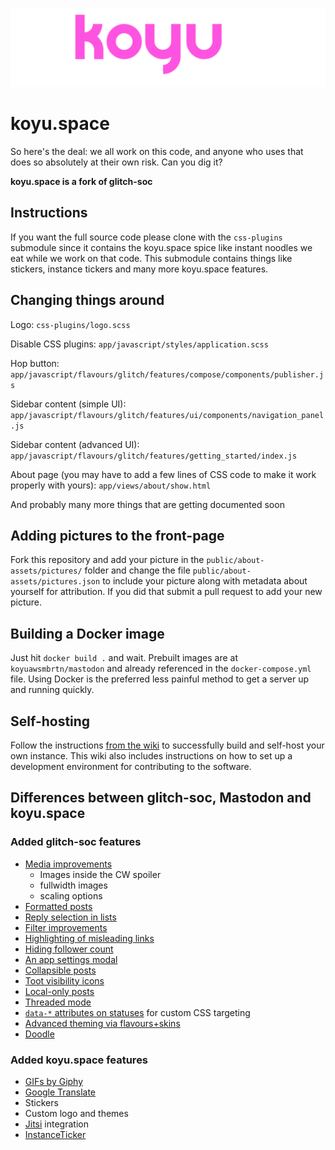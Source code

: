 <p align="center">
  <img src="public/img/pb-icon.svg">
</p>

# koyu.space

So here's the deal: we all work on this code, and anyone who uses that does so absolutely at their own risk. Can you dig it?

**koyu.space is a fork of glitch-soc**

## Instructions

If you want the full source code please clone with the `css-plugins` submodule since it contains the koyu.space spice like instant noodles we eat while we work on that code. This submodule contains things like stickers, instance tickers and many more koyu.space features.

## Changing things around

Logo: `css-plugins/logo.scss`

Disable CSS plugins: `app/javascript/styles/application.scss`

Hop button: `app/javascript/flavours/glitch/features/compose/components/publisher.js`

Sidebar content (simple UI): `app/javascript/flavours/glitch/features/ui/components/navigation_panel.js`

Sidebar content (advanced UI): `app/javascript/flavours/glitch/features/getting_started/index.js`

About page (you may have to add a few lines of CSS code to make it work properly with yours): `app/views/about/show.html`

And probably many more things that are getting documented soon

## Adding pictures to the front-page

Fork this repository and add your picture in the `public/about-assets/pictures/` folder and change the file `public/about-assets/pictures.json` to include your picture along with metadata about yourself for attribution. If you did that submit a pull request to add your new picture.

## Building a Docker image

Just hit `docker build .` and wait. Prebuilt images are at `koyuawsmbrtn/mastodon` and already referenced in the `docker-compose.yml` file. Using Docker is the preferred less painful method to get a server up and running quickly.

## Self-hosting

Follow the instructions [from the wiki](https://wiki.koyu.space/docs/selfhost/) to successfully build and self-host your own instance. This wiki also includes instructions on how to set up a development environment for contributing to the software.


## Differences between glitch-soc, Mastodon and koyu.space

### Added glitch-soc features

-   [Media improvements](https://glitch-soc.github.io/docs/features/media/)
    -   Images inside the CW spoiler
    -   fullwidth images
    -   scaling options
-   [Formatted posts](https://glitch-soc.github.io/docs/features/rich-text)
-   [Reply selection in lists](https://glitch-soc.github.io/docs/features/lists-show-replies-to/)
-   [Filter improvements](https://glitch-soc.github.io/docs/features/filter-improvements/)
-   [Highlighting of misleading links](https://glitch-soc.github.io/docs/features/misleading-link-highlighting/)
-   [Hiding follower count](https://glitch-soc.github.io/docs/features/hide-follower-count/)
-   [An app settings modal](https://glitch-soc.github.io/docs/features/app-settings/)
-   [Collapsible posts](https://glitch-soc.github.io/docs/features/collapsible-toots/)
-   [Toot visibility icons](https://glitch-soc.github.io/docs/features/visibility-icons/)
-   [Local-only posts](https://glitch-soc.github.io/docs/features/local-only-toots/)
-   [Threaded mode](https://glitch-soc.github.io/docs/features/threaded-mode/)
-   [`data-*` attributes on statuses](https://glitch-soc.github.io/docs/features/status-data-attributes/) for custom CSS targeting
-   [Advanced theming via flavours+skins](https://glitch-soc.github.io/docs/features/themes/)
-   [Doodle](https://glitch-soc.github.io/docs/features/doodle/)

### Added koyu.space features

- [GIFs by Giphy](https://giphy.com)
- [Google Translate](https://translate.google.com)
- Stickers
- Custom logo and themes
- [Jitsi](https://meet.jit.si) integration
- [InstanceTicker](https://inst.ance.tk)